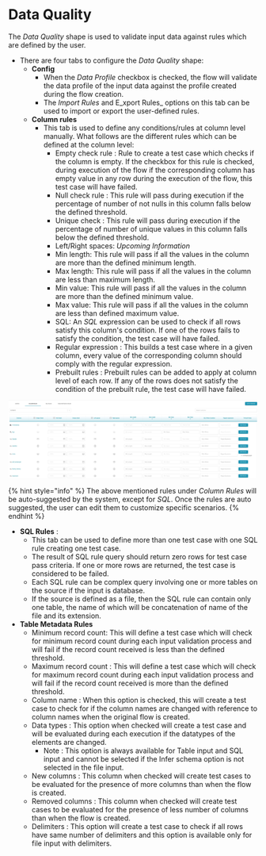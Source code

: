 # Data Quality

The _Data Quality_ shape is used to validate input data against rules which are defined by the user.

* There are four tabs to configure the _Data Quality_ shape:
  * **Config**
    * When the _Data Profile_ checkbox is checked, the flow will validate the data profile of the input data against the profile created during the flow creation.
    * The _Import Rules_ and E_xport Rules_ options on this tab can be used to import or export the user-defined rules. 
  * **Column rules**
    * This tab is used to define any conditions/rules at column level manually. What follows are the different rules which can be defined at the column level:
      * Empty check rule : Rule to create a test case which checks if the column is empty. If the checkbox for this rule is checked, during execution of the flow if the corresponding column has empty value in any row during the execution of the flow, this test case will have failed. 
      * Null check rule : This rule will pass during execution if the percentage of number of not nulls in this column falls below the defined threshold.
      * Unique check :  This rule will pass during execution if the percentage of number of unique values in this column falls below the defined threshold.
      * Left/Right spaces: _Upcoming Information_
      * Min length: This rule will pass if all the values in the column are more than the defined minimum length.
      * Max length: This rule will pass if all the values in the column are less than maximum length.
      * Min value: This rule will pass if all the values in the column are more than the defined minimum value.
      * Max value: This rule will pass if all the values in the column are less than defined maximum value.
      * SQL: An _SQL_ expression can be used to check if all rows satisfy this column's condition. If one of the rows fails to satisfy the condition, the test case will have failed.
      * Regular expression : This builds a test case where in a given column, every value of the corresponding column should comply with the regular expression.
      * Prebuilt rules : Prebuilt rules can be added to apply at column level of each row. If any of the rows does not satisfy the condition of the prebuilt rule, the test case will have failed.

![](../../../../.gitbook/assets/columnrules.jpg)

{% hint style="info" %}
The above mentioned rules under _Column Rules_ will be auto-suggested by the system, except for _SQL_. Once the rules are auto suggested,  the user can edit them to customize specific scenarios.
{% endhint %}

* **SQL Rules** : 
  * This tab can be used to define more than one test case with one SQL rule creating one test case.
  * The result of SQL rule query should return zero rows for test case pass criteria. If one or more rows are returned, the test case is considered to be failed.
  * Each SQL rule can be complex query involving one or more tables on the source  if the input is database.
  * If the source is defined as a file, then the SQL rule can contain only one table, the name of which will be concatenation of name of the file and its extension.
* **Table Metadata Rules**
  * Minimum record count: This will define a test case which will check for minimum record count during each input validation process and will fail if the record count received is less than the defined threshold.
  * Maximum record count : This will define a test case which will check for maximum record count during each input validation process and will fail if the record count received is more than the defined threshold.
  * Column name : When this option is checked, this will create a test case to check for if the column names are changed with reference to column names when the original flow is created.
  * Data types : This option when checked will create a test case and will be evaluated during each execution if the datatypes of the elements are changed. 
    * Note : This option is always available for Table input and SQL input and cannot be selected if the Infer schema option is not selected in the file input.
  * New columns : This column when checked will create test cases to be evaluated for the presence of more  columns than when the flow is created.
  * Removed columns : This column when checked will create test cases to be evaluated for the presence of less number of columns than when the flow is created.
  * Delimiters : This option will create a test case to check if all rows have same number of delimiters and this option is available only for file input with delimiters.

